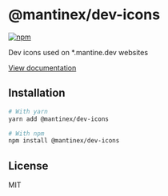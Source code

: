 # @mantinex/dev-icons

[![npm](https://img.shields.io/npm/dm/@mantinex/dev-icons)](https://www.npmjs.com/package/@mantinex/dev-icons)

Dev icons used on *.mantine.dev websites

[View documentation](https://mantine.dev/)

## Installation

```bash
# With yarn
yarn add @mantinex/dev-icons

# With npm
npm install @mantinex/dev-icons
```

## License

MIT
